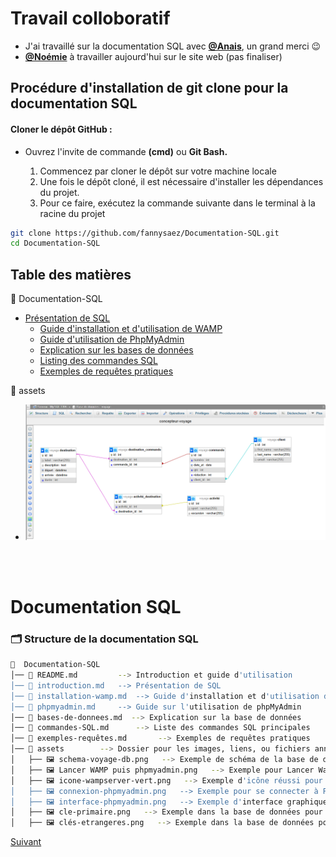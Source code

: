 # Travail colloboratif<br>
* J'ai travaillé sur la documentation SQL avec [**@Anais**](https://github.com/Nanas63), un grand merci 😉
* [**@Noémie**](https://github.com/NoemieDML) à travailler aujourd'hui sur le site web (pas finaliser)

## Procédure d'installation de git clone pour la documentation SQL

#### Cloner le dépôt GitHub :
- Ouvrez l'invite de commande <b>(cmd)</b> ou <b>Git Bash.</b><br>

   1. Commencez par cloner le dépôt sur votre machine locale 
   2. Une fois le dépôt cloné, il est nécessaire d'installer les dépendances du projet.
   3. Pour ce faire, exécutez la commande suivante dans le terminal à la racine du projet


```bash
git clone https://github.com/fannysaez/Documentation-SQL.git
cd Documentation-SQL
```

## Table des matières 

📂 Documentation-SQL
   - [Présentation de SQL](introduction.md)  
      - [Guide d'installation et d'utilisation de WAMP](installation.md) 
      - [Guide d'utilisation de PhpMyAdmin](phpmyadmin.md) 
      - [Explication sur les bases de données](bases-de-donnees.md) 
      - [Listing des commandes SQL](commandes-SQL.md) 
      - [Exemples de requêtes pratiques](exemples-requêtes.md) 

📂 assets
   - [![Schéma de la base de données "Voyage"](assets/schema-voyage-db.png)](assets/schema-voyage-db.png)


<br><br>

# Documentation SQL

### 🗂️ Structure de la documentation SQL
```bash
📂  Documentation-SQL
│── 📄 README.md         --> Introduction et guide d'utilisation
│── 📄 introduction.md   --> Présentation de SQL
│── 📄 installation-wamp.md  --> Guide d'installation et d'utilisation de WAMP
│── 📄 phpmyadmin.md     --> Guide sur l'utilisation de phpMyAdmin
│── 📄 bases-de-donnees.md  --> Explication sur la base de données
│── 📄 commandes-SQL.md      --> Liste des commandes SQL principales
│── 📄 exemples-requêtes.md       --> Exemples de requêtes pratiques
│── 📂 assets        --> Dossier pour les images, liens, ou fichiers annexes
│   ├── 🖼️ schema-voyage-db.png   --> Exemple de schéma de la base de données
│   ├── 🖼️ Lancer WAMP puis phpmyadmin.png   --> Exemple pour Lancer Wamp et PhpMyAdmin
│   ├── 🖼️ icone-wampserver-vert.png   --> Exemple d'icône réussi pour wampserver
│   ├── 🖼️ connexion-phpmyadmin.png   --> Exemple pour se connecter à PhpMyAdmin
│   ├── 🖼️ interface-phpmyadmin.png   --> Exemple d'interface graphique de PhpMyAdmin
│   ├── 🖼️ cle-primaire.png   --> Exemple dans la base de données pour la clé primaire
│   ├── 🖼️ clés-etrangeres.png   --> Exemple dans la base de données pour les clés étrangères
```

[Suivant](introduction.md) 